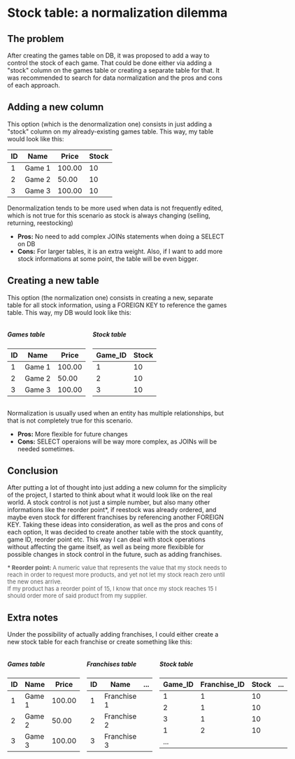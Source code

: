 <!-- Need to translate and convert that to .md -->

# Stock table: a normalization dilemma

## The problem

After creating the games table on DB, it was proposed to add a way to control the stock of each game. That could be done either via adding a "stock" column on the games table or creating a separate table for that.
It was recommended to search for data normalization and the pros and cons of each approach.

## Adding a new column

This option (which is the denormalization one) consists in just adding a "stock" column on my already-existing games table. This way, my table would look like this:

| ID  | Name   | Price  | Stock |
| --- | ------ | ------ | ----- |
| 1   | Game 1 | 100.00 | 10    |
| 2   | Game 2 | 50.00  | 10    |
| 3   | Game 3 | 100.00 | 10    |

Denormalization tends to be more used when data is not frequently edited, which is not true for this scenario as stock is always changing (selling, returning, reestocking)

- **Pros:** No need to add complex JOINs statements when doing a SELECT on DB
- **Cons:** For larger tables, it is an extra weight. Also, if I want to add more stock informations at some point, the table will be even bigger.

## Creating a new table

This option (the normalization one) consists in creating a new, separate table for all stock information, using a FOREIGN KEY to reference the games table. This way, my DB would look like this:

<div style="display: flex; gap: 1rem"> 
<div> 
<h5> Games table </h5>

| ID  | Name   | Price  |
| --- | ------ | ------ |
| 1   | Game 1 | 100.00 |
| 2   | Game 2 | 50.00  |
| 3   | Game 3 | 100.00 |

</div>

<div> 
<h5> Stock table </h5>

| Game_ID | Stock |
| ------- | ----- |
| 1       | 10    |
| 2       | 10    |
| 3       | 10    |

</div> 
</div>

Normalization is usually used when an entity has multiple relationships, but that is not completely true for this scenario.

- **Pros:** More flexible for future changes
- **Cons:** SELECT operaions will be way more complex, as JOINs will be needed sometimes.

## Conclusion

After putting a lot of thought into just adding a new column for the simplicity of the project, I started to think about what it would look like on the real world. A stock control is not just a simple number, but also many other informations like the reorder point\*, if reestock was already ordered, and maybe even stock for different franchises by referencing another FOREIGN KEY.
Taking these ideas into consideration, as well as the pros and cons of each option, It was decided to create another table with the stock quantity, game ID, reorder point etc. This way I can deal with stock operations without affecting the game itself, as well as being more flexibible for possible changes in stock control in the future, such as adding franchises.

<p style='font-size: 13px; opacity: 0.7'> <strong> * Reorder point: </strong>  A numeric value that represents the value that my stock needs to reach in order to request more products, and yet not let my stock reach zero until the new ones arrive. 
<br />
If my product has a reorder point of 15, I know that once my stock reaches 15 I should order more of said product from my supplier.
</p>

## Extra notes

Under the possibility of actually adding franchises, I could either create a new stock table for each franchise or create something like this:

<div style="display: flex; gap: 1rem"> 
<div> 
<h5> Games table </h5>

| ID  | Name   | Price  |
| --- | ------ | ------ |
| 1   | Game 1 | 100.00 |
| 2   | Game 2 | 50.00  |
| 3   | Game 3 | 100.00 |

</div>

<div> 
<h5> Franchises table </h5>

| ID  | Name        | ... |
| --- | ----------- | --- |
| 1   | Franchise 1 |     |
| 2   | Franchise 2 |     |
| 3   | Franchise 3 |     |

</div>

<div> 
<h5> Stock table </h5>

| Game_ID | Franchise_ID | Stock | ... |
| ------- | ------------ | ----- | --- |
| 1       | 1            | 10    |     |
| 2       | 1            | 10    |     |
| 3       | 1            | 10    |     |
| 1       | 2            | 10    |     |
| ...     |

</div> 
</div>
